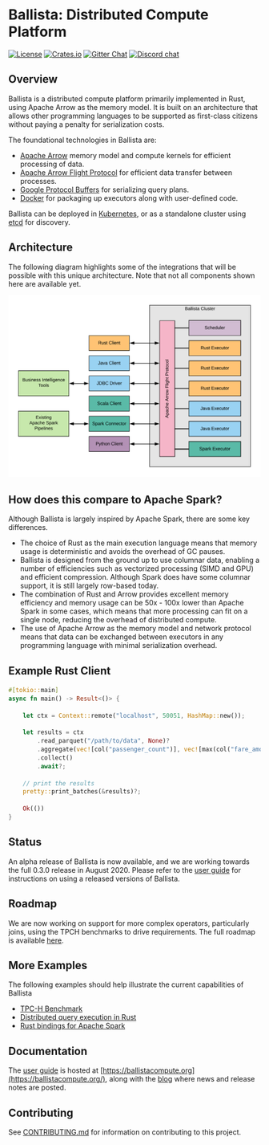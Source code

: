 # Ballista: Distributed Compute Platform

[![License][license-badge]][license-url]
[![Crates.io][crates-badge]][crates-url]
[![Gitter Chat][gitter-badge]][gitter-url]
[![Discord chat][discord-badge]][discord-url]

[license-badge]: https://img.shields.io/badge/License-Apache%202.0-blue.svg
[license-url]: https://opensource.org/licenses/Apache-2.0
[crates-badge]: https://img.shields.io/crates/v/ballista.svg
[crates-url]: https://crates.io/crates/ballista
[discord-badge]: https://img.shields.io/discord/735486030626422884.svg?logo=discord&style=flat-square
[discord-url]: https://discord.gg/95PMxSk
[gitter-badge]: https://badges.gitter.im/ballista-rs/community.svg
[gitter-url]: https://gitter.im/ballista-rs/community

## Overview

Ballista is a distributed compute platform primarily implemented in Rust, using Apache Arrow as the memory model. It is 
built on an architecture that allows other programming languages to be supported as first-class citizens without paying
a penalty for serialization costs.

The foundational technologies in Ballista are:

- [Apache Arrow](https://arrow.apache.org/) memory model and compute kernels for efficient processing of data.
- [Apache Arrow Flight Protocol](https://arrow.apache.org/blog/2019/10/13/introducing-arrow-flight/) for efficient data transfer between processes.
- [Google Protocol Buffers](https://developers.google.com/protocol-buffers) for serializing query plans.
- [Docker](https://www.docker.com/) for packaging up executors along with user-defined code.

Ballista can be deployed in [Kubernetes](https://kubernetes.io/), or as a standalone cluster using [etcd](https://etcd.io/) for discovery.

## Architecture

The following diagram highlights some of the integrations that will be possible with this unique architecture. Note 
that not all components shown here are available yet.

![Ballista Architecture Diagram](docs/ballista-architecture.png)

## How does this compare to Apache Spark?

Although Ballista is largely inspired by Apache Spark, there are some key differences.

- The choice of Rust as the main execution language means that memory usage is deterministic and avoids the overhead of 
GC pauses.
- Ballista is designed from the ground up to use columnar data, enabling a number of efficiencies such as vectorized 
processing (SIMD and GPU) and efficient compression. Although Spark does have some columnar support, it is still 
largely row-based today.
- The combination of Rust and Arrow provides excellent memory efficiency and memory usage can be 50x - 100x lower than 
Apache Spark in some cases, which means that more processing can fit on a single node, reducing the overhead of 
distributed compute.
- The use of Apache Arrow as the memory model and network protocol means that data can be exchanged between executors 
in any programming language with minimal serialization overhead.

## Example Rust Client

```rust
#[tokio::main]
async fn main() -> Result<()> {
    
    let ctx = Context::remote("localhost", 50051, HashMap::new());

    let results = ctx
        .read_parquet("/path/to/data", None)?
        .aggregate(vec![col("passenger_count")], vec![max(col("fare_amount"))])?
        .collect()
        .await?;

    // print the results
    pretty::print_batches(&results)?;

    Ok(())
}
```

## Status

An alpha release of Ballista is now available, and we are working towards the full 0.3.0 release in August 2020. Please 
refer to the [user guide](https://ballistacompute.org/docs/) for instructions on using a released versions of Ballista. 

## Roadmap

We are now working on support for more complex operators, particularly joins, using the TPCH
benchmarks to drive requirements. The full roadmap is available [here](https://github.com/ballista-compute/ballista/milestones?direction=asc&sort=title&state=open).

## More Examples

The following examples should help illustrate the current capabilities of Ballista

- [TPC-H Benchmark](https://github.com/ballista-compute/ballista/tree/main/rust/examples/tpch)
- [Distributed query execution in Rust](https://github.com/ballista-compute/ballista/tree/main/rust/examples/distributed-query)
- [Rust bindings for Apache Spark](https://github.com/ballista-compute/ballista/tree/main/rust/examples/apache-spark-rust-bindings)

## Documentation

The [user guide](https://ballistacompute.org/docs/) is hosted at [https://ballistacompute.org](https://ballistacompute.org/), 
along with the [blog](https://ballistacompute.org/) where news and release notes are posted.

## Contributing

See [CONTRIBUTING.md](CONTRIBUTING.md) for information on contributing to this project.






